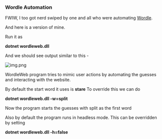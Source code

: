 
### Wordle Automation

FWIW, I too got nerd swiped by one and all who were automating [Wordle](https://www.powerlanguage.co.uk/wordle/).

And here is a version of mine.

Run it as 

**dotnet wordleweb.dll**

And we should see output similar to this -

![img.png](/assets/img.png)

WordleWeb program tries to mimic user actions by automating the guesses and interacting with the website.

By default the start word it uses is **stare** To override this we can do

**dotnet wordleweb.dll -w=split**

Now the program starts the guesses with split as the first word

Also by default the program runs in headless mode. This can be overridden by setting 

**dotnet wordleweb.dll -h=false**
